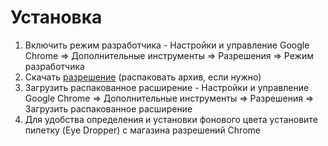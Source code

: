 # Установка
1. Включить режим разработчика - Настройки и управление Google Chrome => Дополнительные инструменты => Разрешения => Режим разработчика 
2. Скачать  [разрешение](https://github.com/xxx44552/podlojka.ria.com) (распаковать архив, если нужно)
3. Загрузить распакованное расширение - Настройки и управление Google Chrome => Дополнительные инструменты => Разрешения => Загрузить распакованное расширение
4. Для удобства определения и установки фонового цвета установите пипетку (Eye Dropper) с магазина разрешений Chrome 
